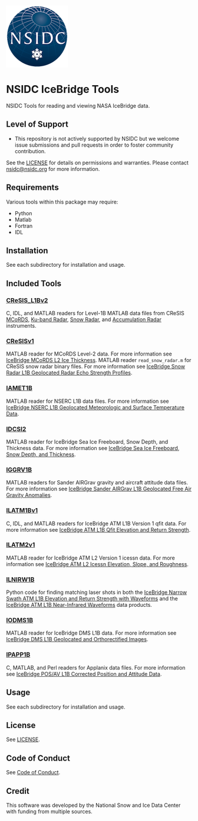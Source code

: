 ![NSIDC logo](/images/NSIDC_logo_2018_poster-1.png)


# NSIDC IceBridge Tools

NSIDC Tools for reading and viewing NASA IceBridge data.

## Level of Support

* This repository is not actively supported by NSIDC but we welcome issue submissions and pull requests in order to foster community contribution.

See the [LICENSE](LICENSE) for details on permissions and warranties. Please contact nsidc@nsidc.org for more information.

## Requirements

Various tools within this package may require:
* Python
* Matlab
* Fortran
* IDL

## Installation

See each subdirectory for installation and usage.

## Included Tools

### [CReSIS_L1Bv2](CReSIS_L1Bv2)
C, IDL, and MATLAB readers for Level-1B MATLAB data files from CReSIS [MCoRDS](https://nsidc.org/data/irmcr1b.html), [Ku-band Radar](https://nsidc.org/data/irkub1b.html), [Snow Radar](https://nsidc.org/data/irsno1b.html), and [Accumulation Radar](https://nsidc.org/data/iracc1b.html) instruments.

### [CReSISv1](CReSISv1)
MATLAB reader for MCoRDS Level-2 data. For more information see [IceBridge MCoRDS L2 Ice Thickness](https://nsidc.org/data/irmcr2.html). MATLAB reader `read_snow_radar.m` for CReSIS snow radar binary files. For more information see [IceBridge Snow Radar L1B Geolocated Radar Echo Strength Profiles](https://nsidc.org/data/irsno1b.html).

### [IAMET1B](IAMET1B)
MATLAB reader for NSERC L1B data files. For more information see [IceBridge NSERC L1B Geolocated Meteorologic and Surface Temperature Data](https://nsidc.org/data/iamet1b.html).

### [IDCSI2](IDCSI2)
MATLAB reader for IceBridge Sea Ice Freeboard, Snow Depth, and Thickness data. For more information see [IceBridge Sea Ice Freeboard, Snow Depth, and Thickness](https://nsidc.org/data/idcsi2.html).

### [IGGRV1B](IGGRV1B)
MATLAB readers for Sander AIRGrav gravity and aircraft attitude data files. For more information see [IceBridge Sander AIRGrav L1B Geolocated Free Air Gravity Anomalies](https://nsidc.org/data/iggrv1b.html).

### [ILATM1Bv1](ILATM1Bv1)
C, IDL, and MATLAB readers for IceBridge ATM L1B Version 1 qfit data. For more information see [IceBridge ATM L1B Qfit Elevation and Return Strength](https://nsidc.org/data/ilatm1b/versions/1).

### [ILATM2v1](ILATM2v1)
MATLAB reader for IceBridge ATM L2 Version 1 icessn data. For more information see [IceBridge ATM L2 Icessn Elevation, Slope, and Roughness](https://nsidc.org/data/ilatm2/versions/1).

### [ILNIRW1B](ILNIRW1B)
Python code for finding matching laser shots in both the [IceBridge Narrow Swath ATM L1B Elevation and Return Strength with Waveforms](https://nsidc.org/data/ilnsaw1b) and the [IceBridge ATM L1B Near-Infrared Waveforms](https://nsidc.org/data/ilnirw1b) data products.

### [IODMS1B](IODMS1B)
MATLAB reader for IceBridge DMS L1B data. For more information see [IceBridge DMS L1B Geolocated and Orthorectified Images](https://nsidc.org/data/iodms1b.html).

### [IPAPP1B](IPAPP1B)
C, MATLAB, and Perl readers for Applanix data files. For more information see [IceBridge POS/AV L1B Corrected Position and Attitude Data](https://nsidc.org/data/ipapp1b.html).

## Usage

See each subdirectory for installation and usage.

## License

See [LICENSE](LICENSE).

## Code of Conduct

See [Code of Conduct](CODE_OF_CONDUCT.md).

## Credit

This software was developed by the National Snow and Ice Data Center with funding from multiple sources.
